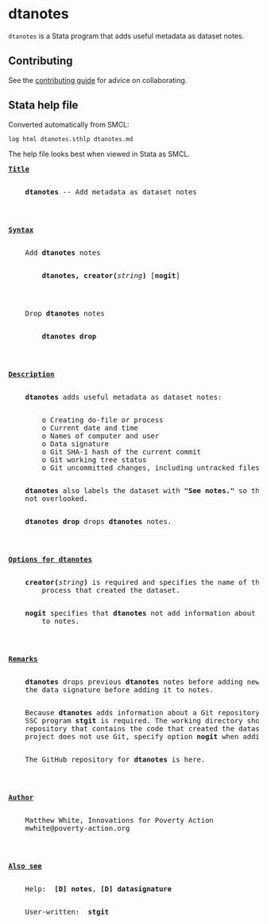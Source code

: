 dtanotes
========

`dtanotes` is a Stata program that adds useful metadata as dataset notes.

Contributing
------------

See the [contributing guide](/CONTRIBUTING.md) for advice on collaborating.

Stata help file
---------------

Converted automatically from SMCL:

```
log html dtanotes.sthlp dtanotes.md
```

The help file looks best when viewed in Stata as SMCL.

<pre>
<b><u>Title</u></b>
<p>
    <b>dtanotes</b> -- Add metadata as dataset notes
<p>
<p>
<a name="syntax"></a><b><u>Syntax</u></b>
<p>
    Add <b>dtanotes</b> notes
<p>
        <b>dtanotes,</b> <b>creator(</b><i>string</i><b>)</b> [<b>nogit</b>]
<p>
<p>
    Drop <b>dtanotes</b> notes
<p>
        <b>dtanotes drop</b>
<p>
<p>
<a name="description"></a><b><u>Description</u></b>
<p>
    <b>dtanotes</b> adds useful metadata as dataset notes:
<p>
        o Creating do-file or process
        o Current date and time
        o Names of computer and user
        o Data signature
        o Git SHA-1 hash of the current commit
        o Git working tree status
        o Git uncommitted changes, including untracked files and directories
<p>
    <b>dtanotes</b> also labels the dataset with <b>"See notes."</b> so that the notes are
    not overlooked.
<p>
    <b>dtanotes drop</b> drops <b>dtanotes</b> notes.
<p>
<p>
<a name="options_dtanotes"></a><b><u>Options for dtanotes</u></b>
<p>
    <b>creator(</b><i>string</i><b>)</b> is required and specifies the name of the do-file or
        process that created the dataset.
<p>
    <b>nogit</b> specifies that <b>dtanotes</b> not add information about a Git repository
        to notes.
<p>
<p>
<a name="remarks"></a><b><u>Remarks</u></b>
<p>
    <b>dtanotes</b> drops previous <b>dtanotes</b> notes before adding new ones.  It resets
    the data signature before adding it to notes.
<p>
    Because <b>dtanotes</b> adds information about a Git repository to notes, the
    SSC program <b>stgit</b> is required. The working directory should be set to the
    repository that contains the code that created the dataset.  If the
    project does not use Git, specify option <b>nogit</b> when adding notes.
<p>
    The GitHub repository for <b>dtanotes</b> is here.
<p>
<p>
<a name="author"></a><b><u>Author</u></b>
<p>
    Matthew White, Innovations for Poverty Action
    mwhite@poverty-action.org
<p>
<p>
<b><u>Also see</u></b>
<p>
    Help:  <b>[D] notes</b>, <b>[D] datasignature</b>
<p>
    User-written:  <b>stgit</b>
</pre>
